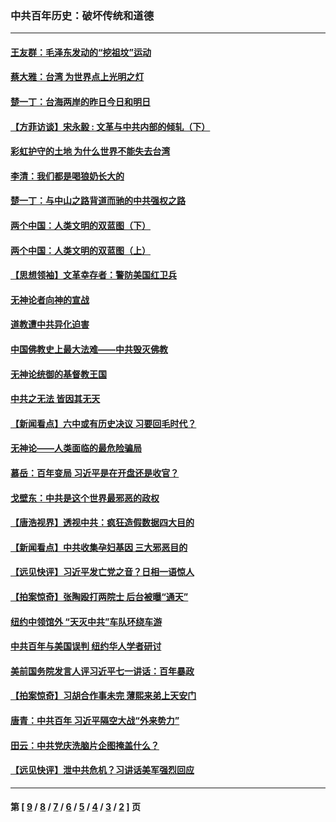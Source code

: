 ### 中共百年历史：破坏传统和道德
---
#### [王友群：毛泽东发动的“挖祖坟”运动](../../pages/nf1176114/n13723639.md?07020430) 
#### [蔡大雅：台湾 为世界点上光明之灯](../../pages/nf1176114/n13531530.md?07020430) 
#### [楚一丁：台海两岸的昨日今日和明日](../../pages/nf1176114/n13531468.md?07020430) 
#### [【方菲访谈】宋永毅 : 文革与中共内部的倾轧（下）](../../pages/nf1176114/n13486836.md?07020430) 
#### [彩虹护守的土地 为什么世界不能失去台湾](../../pages/nf1176114/n13476849.md?07020430) 
#### [李清：我们都是喝狼奶长大的](../../pages/nf1176114/n13471478.md?07020430) 
#### [楚一丁：与中山之路背道而驰的中共强权之路](../../pages/nf1176114/n13437270.md?07020430) 
#### [两个中国：人类文明的双蓝图（下）](../../pages/nf1176114/n13423132.md?07020430) 
#### [两个中国：人类文明的双蓝图（上）](../../pages/nf1176114/n13422687.md?07020430) 
#### [【思想领袖】文革幸存者：警防美国红卫兵](../../pages/nf1176114/n13339289.md?07020430) 
#### [无神论者向神的宣战](../../pages/nf1176114/n13281535.md?07020430) 
#### [道教遭中共异化迫害](../../pages/nf1176114/n13281463.md?07020430) 
#### [中国佛教史上最大法难——中共毁灭佛教](../../pages/nf1176114/n13281397.md?07020430) 
#### [无神论统御的基督教王国](../../pages/nf1176114/n13281280.md?07020430) 
#### [中共之无法 皆因其无天](../../pages/nf1176114/n13281088.md?07020430) 
#### [【新闻看点】六中或有历史决议 习要回毛时代？](../../pages/nf1176114/n13222895.md?07020430) 
#### [无神论——人类面临的最危险骗局](../../pages/nf1176114/n13196137.md?07020430) 
#### [慕岳：百年变局 习近平是在开盘还是收官？](../../pages/nf1176114/n13206516.md?07020430) 
#### [戈壁东：中共是这个世界最邪恶的政权](../../pages/nf1176114/n13085641.md?07020430) 
#### [【唐浩视界】透视中共：疯狂造假数据四大目的](../../pages/nf1176114/n13080590.md?07020430) 
#### [【新闻看点】中共收集孕妇基因 三大邪恶目的](../../pages/nf1176114/n13077182.md?07020430) 
#### [【远见快评】习近平发亡党之音？日相一语惊人](../../pages/nf1176114/n13074809.md?07020430) 
#### [【拍案惊奇】张陶殴打两院士 后台被曝“通天”](../../pages/nf1176114/n13070496.md?07020430) 
#### [纽约中领馆外 “天灭中共”车队环绕车游](../../pages/nf1176114/n13070693.md?07020430) 
#### [中共百年与美国误判 纽约华人学者研讨](../../pages/nf1176114/n13067969.md?07020430) 
#### [美前国务院发言人评习近平七一讲话：百年暴政](../../pages/nf1176114/n13066986.md?07020430) 
#### [【拍案惊奇】习胡合作事未完 薄熙来弟上天安门](../../pages/nf1176114/n13065867.md?07020430) 
#### [唐青：中共百年 习近平隔空大战“外来势力”](../../pages/nf1176114/n13065976.md?07020430) 
#### [田云：中共党庆洗脑片企图掩盖什么？](../../pages/nf1176114/n13064395.md?07020430) 
#### [【远见快评】泄中共危机？习讲话美军强烈回应](../../pages/nf1176114/n13064269.md?07020430) 

---
#### 第 [ [9](./9.md?07020430) / [8](./8.md?07020430) / [7](./7.md?07020430) / [6](./6.md?07020430) / [5](./5.md?07020430) / [4](./4.md?07020430) / [3](./3.md?07020430) / [2](./2.md?07020430) ] 页
